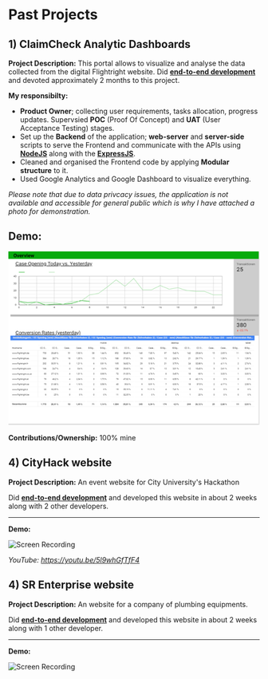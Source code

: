 # Past Projects

## 1) ClaimCheck Analytic Dashboards

**Project Description:** This portal allows to visualize and analyse the data collected from the digital Flightright website. Did **[end-to-end development](http://www.rapidsofttechnologies.com/end-to-end-website-development.php)** and devoted approximately 2 months to this project.

**My responsibilty:**
* **Product Owner**; collecting user requirements, tasks allocation, progress updates. Supervsied **POC** (Proof Of Concept) and **UAT** (User Acceptance Testing) stages.
* Set up the **Backend** of the application; **web-server** and **server-side** scripts to serve the Frontend and communicate with the APIs using **[NodeJS](https://nodejs.org/en/)** along with the **[ExpressJS](https://expressjs.com/)**.
* Cleaned and organised the Frontend code by applying **Modular structure** to it. 
* Used Google Analytics and Google Dashboard to visualize everything.

*Please note that due to data privcacy issues, the application is not available and accessible for general public which is why I have attached a photo for demonstration.*

**Demo:**
---


![Screen ok](https://github.com/mustafaparekh53/PastProjects/blob/master/1%20ClaimCheck%20Dashboards/Photos/Picture1.png)


**Contributions/Ownership:** 100% mine

## 4) CityHack website

**Project Description:** An event website for City University's Hackathon

Did **[end-to-end development](http://www.rapidsofttechnologies.com/end-to-end-website-development.php)** and developed this website in about 2 weeks along with 2 other developers.

---

**Demo:**

![Screen Recording](https://github.com/mustafaparekh53/PastProjects/blob/master/4%20CityHack/Screen%20Recording%202020-02-15%20at%203.29.50%20AM.gif)

*YouTube: https://youtu.be/5l9whGfTfF4*

## 4) SR Enterprise website

**Project Description:** An website for a company of plumbing equipments.

Did **[end-to-end development](http://www.rapidsofttechnologies.com/end-to-end-website-development.php)** and developed this website in about 2 weeks along with 1 other developer.

---

**Demo:**

![Screen Recording](https://github.com/mustafaparekh53/PastProjects/blob/master/5%20SR%20Enterprises/video.gif)

